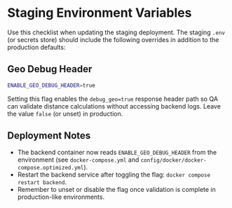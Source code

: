 # Staging Environment Variables

Use this checklist when updating the staging deployment. The staging `.env` (or secrets store) should include the following overrides in addition to the production defaults:

## Geo Debug Header
```bash
ENABLE_GEO_DEBUG_HEADER=true
```

Setting this flag enables the `debug_geo=true` response header path so QA can validate distance calculations without accessing backend logs. Leave the value `false` (or unset) in production.

## Deployment Notes
- The backend container now reads `ENABLE_GEO_DEBUG_HEADER` from the environment (see `docker-compose.yml` and `config/docker/docker-compose.optimized.yml`).
- Restart the backend service after toggling the flag: `docker compose restart backend`.
- Remember to unset or disable the flag once validation is complete in production-like environments.
